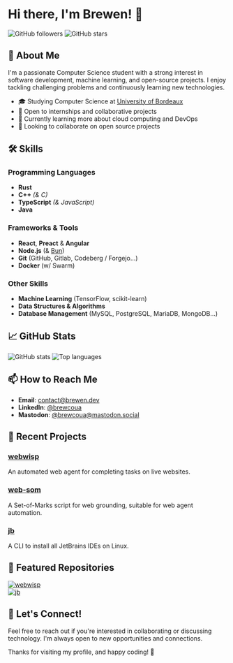 # Hi there, I'm Brewen! 👋

![GitHub followers][github-followers]
![GitHub stars][github-stars]

## 🚀 About Me

I'm a passionate Computer Science student with a strong interest in software development, machine learning,
and open-source projects. I enjoy tackling challenging problems and continuously learning new technologies.

- 🎓 Studying Computer Science at [University of Bordeaux][university]
- 💼 Open to internships and collaborative projects
- 🌱 Currently learning more about cloud computing and DevOps
- 🤝 Looking to collaborate on open source projects

## 🛠️ Skills

### Programming Languages

- **Rust**
- **C++** *(& C)*
- **TypeScript** *(& JavaScript)*
- **Java**

### Frameworks & Tools

- **React**, **Preact** & **Angular**
- **Node.js** (& [Bun](https://bun.sh))
- **Git** (GitHub, Gitlab, Codeberg / Forgejo...)
- **Docker** (w/ Swarm)

### Other Skills

- **Machine Learning** (TensorFlow, scikit-learn)
- **Data Structures & Algorithms**
- **Database Management** (MySQL, PostgreSQL, MariaDB, MongoDB...)

## 📈 GitHub Stats

![GitHub stats][github-stats]
![Top languages][github-langs]

## 📫 How to Reach Me

- **Email**: [contact@brewen.dev](mailto:contact@brewen.dev)
- **LinkedIn**: [@brewcoua](https://www.linkedin.com/in/brewcoua/)
- **Mastodon**: [@brewcoua@mastodon.social](https://mastodon.social/@brewcoua)

## 📝 Recent Projects

### [webwisp](https://github.com/brewcoua/webwisp)
An automated web agent for completing tasks on live websites.

### [web-som](https://github.com/brewcoua/web-som)
A Set-of-Marks script for web grounding, suitable for web agent automation.

### [jb](https://github.com/brewcoua/jb)
A CLI to install all JetBrains IDEs on Linux.

## 🌟 Featured Repositories

[![webwisp](https://github-readme-stats.vercel.app/api/pin/?username=brewcoua&repo=webwisp&theme=radical)](https://github.com/brewcoua/webwisp) <br />
[![jb](https://github-readme-stats.vercel.app/api/pin/?username=brewcoua&repo=jb&theme=radical)](https://github.com/brewcoua/jb)

## 💬 Let's Connect!

Feel free to reach out if you're interested in collaborating or discussing technology. I'm always open to new opportunities and connections.

Thanks for visiting my profile, and happy coding! 🚀



[github-followers]: https://img.shields.io/github/followers/brewcoua?style=social
[github-stars]: https://img.shields.io/github/stars/brewcoua?style=social
[github-stats]: https://github-readme-stats.vercel.app/api?username=brewcoua&show_icons=true&theme=radical
[github-langs]: https://github-readme-stats.vercel.app/api/top-langs/?username=brewcoua&layout=compact&theme=radical

[university]: https://www.u-bordeaux.fr
